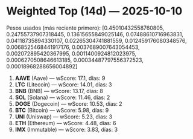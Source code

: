 # Weighted Top (14d) — 2025-10-10
Pesos usados (más reciente primero): [0.45010432558760805, 0.24755737907318445, 0.13615655849025146, 0.07488610716963831, 0.04118735894330107, 0.02265304741881559, 0.012459176080348576, 0.0068525468441917176, 0.0037689007643054453, 0.002072895420367995, 0.0011400924812023975, 0.0006270508646613185, 0.00034487797556372523, 0.00018968288656004892]
1. **AAVE** (Aave) — wScore: 17.1, días: 9
2. **LTC** (Litecoin) — wScore: 14.01, días: 3
3. **BNB** (BNB) — wScore: 13.17, días: 8
4. **SOL** (Solana) — wScore: 11.46, días: 2
5. **DOGE** (Dogecoin) — wScore: 10.53, días: 2
6. **BTC** (Bitcoin) — wScore: 5.98, días: 9
7. **UNI** (Uniswap) — wScore: 5.23, días: 3
8. **ETH** (Ethereum) — wScore: 4.48, días: 6
9. **IMX** (Immutable) — wScore: 3.83, días: 3